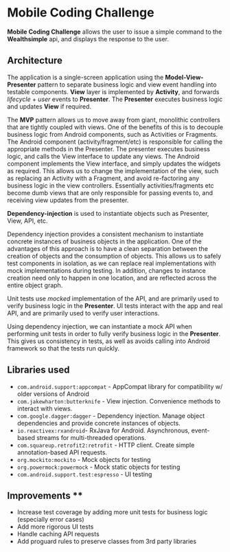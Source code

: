 # Mobile Coding Challenge

**Mobile Coding Challenge** allows the user to issue a simple command to the **Wealthsimple** api, and displays the response to the user.

## Architecture ##

The application is a single-screen application using the **Model-View-Presenter** pattern to separate business logic and view event handling into testable components.
**View** layer is implemented by **Activity**, and forwards *lifecycle* + *user* events to **Presenter**.
The **Presenter** executes business logic and updates **View** if required.

The **MVP** pattern allows us to move away from giant, monolithic controllers that are tightly coupled with views. One of the benefits of this is to decouple business logic from Android components, such as Activities or Fragments. The Android component (activity/fragment/etc) is responsible for calling the appropriate methods in the Presenter. The presenter executes business logic, and calls the View interface to update any views. The Android component implements the View interface, and simply updates the widgets as required. This allows us to change the implementation of the view, such as replacing an Activity with a Fragment, and avoid re-factoring any business logic in the view controllers. Essentially activities/fragments etc become dumb views that are only responsible for passing events to, and receiving view updates from the presenter.

**Dependency-injection** is used to instantiate objects such as Presenter, View, API, etc.

Dependency injection provides a consistent mechanism to instantiate concrete instances of business objects in the application. One of the advantages of this approach is to have a clean separation between the creation of objects and the consumption of objects. This allows us to safely test components in isolation, as we can replace real implementations with mock implementations during testing. In addition, changes to instance creation need only to happen in one location, and are reflected across the entire object graph.

Unit tests use *mocked* implementation of the API, and are primarily used to verify business logic in the **Presenter**.
UI tests interact with the app and real API, and are primarily used to verify user interactions.

Using dependency injection, we can instantiate a mock API when performing unit tests in order to fully verify business logic in the **Presenter**. This gives us consistency in tests, as well as avoids calling into Android framework so that the tests run quickly.

## Libraries used ##

* `com.android.support:appcompat` - AppCompat library for compatibility w/ older versions of Android
* `com.jakewharton:butterknife` - View injection. Convenience methods to interact with views.
* `com.google.dagger:dagger` - Dependency injection. Manage object dependencies and provide concrete instances of objects.
* `io.reactivex:rxandroid`- RxJava for Android. Asynchronous, event-based streams for multi-threaded operations.
* `com.squareup.retrofit2:retrofit` - HTTP client. Create simple annotation-based API requests.
* `org.mockito:mockito` - Mock objects for testing
* `org.powermock:powermock` - Mock static objects for testing
* `com.android.support.test:espresso` - UI testing

## Improvements **
* Increase test coverage by adding more unit tests for business logic (especially error cases)
* Add more rigorous UI tests
* Handle caching API requests
* Add proguard rules to preserve classes from 3rd party libraries

